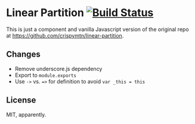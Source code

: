 # Linear Partition [![Build Status](https://travis-ci.org/jonathanong/linear-partition.png)](https://travis-ci.org/jonathanong/linear-partition)

This is just a component and vanilla Javascript version of the original repo at https://github.com/crispymtn/linear-partition.

## Changes

- Remove underscore.js dependency
- Export to `module.exports`
- Use `->` vs. `=>` for definition to avoid `var _this = this`

## License

MIT, apparently.